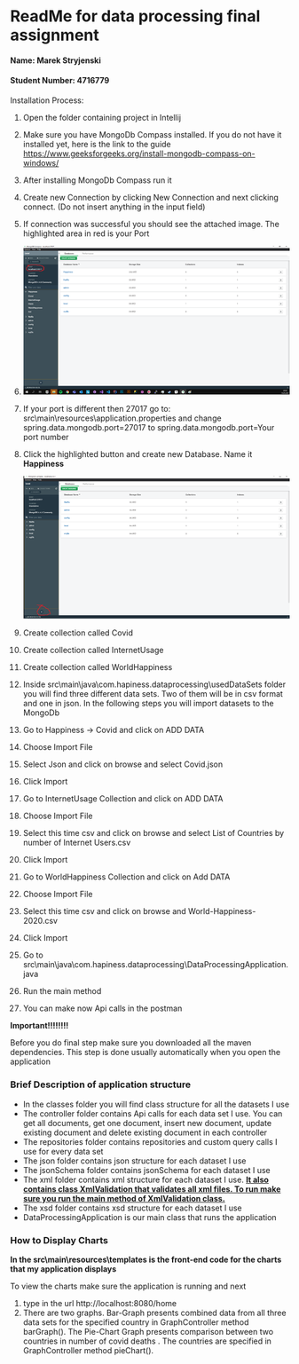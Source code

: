 # ReadMe for data processing final assignment 

#### Name: Marek Stryjenski

#### Student Number: 4716779

Installation Process:

1. Open the folder containing project in Intellij 

2. Make sure you have MongoDb Compass installed. If you do not have it installed yet, here is the link to the guide https://www.geeksforgeeks.org/install-mongodb-compass-on-windows/

3. After installing MongoDb Compass run it 

4. Create new Connection by clicking New Connection and next clicking connect. (Do not insert anything in the input field)

5. If connection was successful you should see the attached image. The highlighted area in red is your Port

6. ![mongoDbImg.png](imgs\mongoDbImg.png)

7. If your port is different then 27017 go to: src\main\resources\application.properties and change spring.data.mongodb.port=27017 to spring.data.mongodb.port=Your port number

8. Click the highlighted button and create new Database. Name it **Happiness**

   ![mongoDbDatabase.png](imgs\mongoDbDatabase.png)

9. Create collection called Covid

10. Create collection called InternetUsage

11. Create collection called WorldHappiness

12. Inside src\main\java\com.hapiness.dataprocessing\usedDataSets folder you will find three different data sets. Two of them will be in csv format and one in json. In the following steps you will import datasets to the MongoDb

13. Go to Happiness -> Covid and click on ADD DATA

14. Choose Import File

15. Select Json and click on browse and select Covid.json

16. Click Import

17. Go to InternetUsage Collection and click on ADD DATA

18. Choose Import File

19. Select this time csv and click on browse and select List of Countries by number of Internet Users.csv

20. Click Import

21. Go to WorldHappiness Collection and click on Add DATA

22. Choose Import File

23. Select this time csv and click on browse and World-Happiness-2020.csv

24. Click Import

25. Go to src\main\java\com.hapiness.dataprocessing\DataProcessingApplication.java

26. Run the main method

27. You can make now Api calls in the postman 

**Important!!!!!!!!**

Before you do final step make sure you downloaded all the maven dependencies. This step is done usually automatically when you open the application

### Brief Description of application structure

- In the classes folder you will find class structure for all the datasets I use
- The controller folder contains Api calls for each data set I use. You can get all documents, get one document, insert new document, update existing document and delete existing document in each controller
- The repositories folder contains repositories and custom query calls I use for every data set 
- The json folder contains json structure for each dataset I use
- The jsonSchema folder contains jsonSchema  for each dataset I use
- The xml folder contains xml structure for each dataset I use. **<u>It also contains class XmlValidation that validates all xml files. To run make sure you run the main method of XmlValidation class.</u>**
- The xsd folder contains xsd structure for each dataset I use
- DataProcessingApplication is our main class that runs the application

### How to Display Charts

**In the src\main\resources\templates is the front-end code for the charts that my application displays**

To view the charts make sure the application is running and next

1. type in the url http://localhost:8080/home
2. There are two graphs. Bar-Graph presents combined data from all three data sets for the specified country in GraphController method barGraph(). The Pie-Chart Graph presents comparison between two countries in number of covid deaths . The countries are specified in GraphController method pieChart().



